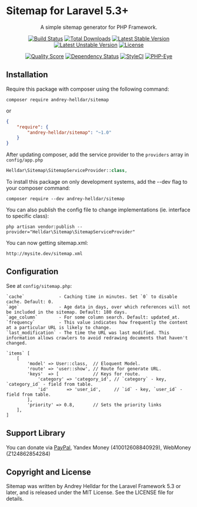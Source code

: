 # Sitemap for Laravel 5.3+

<p align="center">
A simple sitemap generator for PHP Framework.
</p>


<p align="center">
<a href="https://travis-ci.org/andrey-helldar/sitemap"><img src="https://travis-ci.org/andrey-helldar/sitemap.svg?branch=master?style=flat-square" alt="Build Status" /></a>
<a href="https://travis-ci.org/andrey-helldar/sitemap"><img src="https://img.shields.io/packagist/dt/andrey-helldar/sitemap.svg?style=flat-square" alt="Total Downloads" /></a>
<a href="https://travis-ci.org/andrey-helldar/sitemap"><img src="https://poser.pugx.org/andrey-helldar/sitemap/v/stable" alt="Latest Stable Version" /></a>
<a href="https://travis-ci.org/andrey-helldar/sitemap"><img src="https://poser.pugx.org/andrey-helldar/sitemap/v/unstable" alt="Latest Unstable Version" /></a>
<a href="https://travis-ci.org/andrey-helldar/sitemap"><img src="https://poser.pugx.org/andrey-helldar/sitemap/license" alt="License" /></a>
</p>


<p align="center">
<a href="https://travis-ci.org/andrey-helldar/sitemap"><img src="https://img.shields.io/scrutinizer/g/andrey-helldar/sitemap.svg?style=flat-square" alt="Quality Score" /></a>
<a href="https://www.versioneye.com/php/andrey-helldar:sitemap/dev-master"><img src="https://www.versioneye.com/php/andrey-helldar:sitemap/dev-master/badge?style=flat-square" alt="Dependency Status" /></a>
<a href="https://styleci.io/repos/45746985"><img src="https://styleci.io/repos/75637284/shield" alt="StyleCI" /></a>
<a href="https://php-eye.com/package/andrey-helldar/sitemap"><img src="https://php-eye.com/badge/andrey-helldar/sitemap/tested.svg?style=flat" alt="PHP-Eye" /></a>
</p>


## Installation

Require this package with composer using the following command:

```
composer require andrey-helldar/sitemap
```

or

```json
{
    "require": {
        "andrey-helldar/sitemap": "~1.0"
    }
}
```

After updating composer, add the service provider to the `providers` array in `config/app.php`

```php
Helldar\Sitemap\SitemapServiceProvider::class,
```


To install this package on only development systems, add the --dev flag to your composer command:
```
composer require --dev andrey-helldar/sitemap
```


You can also publish the config file to change implementations (ie. interface to specific class):

```
php artisan vendor:publish --provider="Helldar\Sitemap\SitemapServiceProvider"
```


You can now getting sitemap.xml:

```
http://mysite.dev/sitemap.xml
```


## Configuration

See at `config/sitemap.php`:

    `cache`             - Caching time in minutes. Set `0` to disable cache. Default: 0.
    `age`               - Age data in days, over which references will not be included in the sitemap. Default: 180 days.
    `age_column`        - For some column search. Default: updated_at.
    `frequency`         - This value indicates how frequently the content at a particular URL is likely to change.
    `last_modification` - The time the URL was last modified. This information allows crawlers to avoid redrawing documents that haven't changed.

    `items` [
        [
            'model' => User::class,  // Eloquent Model.
            'route' => 'user::show', // Route for generate URL.
            'keys'  => [             // Keys for route.
                'category' => 'category_id', // `category` - key, `category_id` - field from table.
                'id'       => 'user_id',     // `id` - key, `user_id` - field from table.
            ],
            'priority' => 0.8,       // Sets the priority links
        ],
    ]


## Support Library

You can donate via [PayPal](https://www.paypal.com/cgi-bin/webscr?cmd=_s-xclick&hosted_button_id=94B8LCPAPJ5VG), Yandex Money (410012608840929), WebMoney (Z124862854284)

## Copyright and License

Sitemap was written by Andrey Helldar for the Laravel Framework 5.3 or later, and is released under the MIT License. See the LICENSE file for details.
